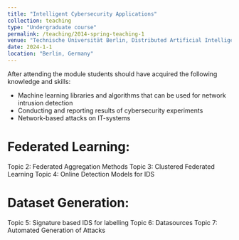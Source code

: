 ```yaml
---
title: "Intelligent Cybersecurity Applications"
collection: teaching
type: "Undergraduate course"
permalink: /teaching/2014-spring-teaching-1
venue: "Technische Universität Berlin, Distributed Artificial Intelligence Laboratory"
date: 2024-1-1
location: "Berlin, Germany"
---
```


After attending the module students should have acquired the following knowledge and skills:
- Machine learning libraries and algorithms that can be used for network intrusion detection
- Conducting and reporting results of cybersecurity experiments
- Network-based attacks on IT-systems

Federated Learning:
======
Topic 2: Federated Aggregation Methods
Topic 3: Clustered Federated Learning
Topic 4: Online Detection Models for IDS


Dataset Generation:
======
Topic 5: Signature based IDS for labelling
Topic 6: Datasources
Topic 7: Automated Generation of Attacks
